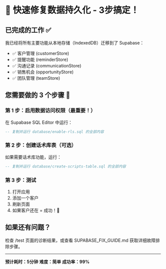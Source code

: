 # 🚀 快速修复数据持久化 - 3步搞定！

## 已完成的工作 ✅

我已经将所有主要功能从本地存储（IndexedDB）迁移到了 Supabase：
- ✅ 客户管理 (customerStore)
- ✅ 提醒功能 (reminderStore)
- ✅ 沟通记录 (communicationStore)
- ✅ 销售机会 (opportunityStore)
- ✅ 团队管理 (teamStore)

## 您需要做的 3 个步骤 🔧

### 第 1 步：启用数据访问权限（最重要！）
在 Supabase SQL Editor 中运行：
```sql
-- 复制并运行 database/enable-rls.sql 的全部内容
```

### 第 2 步：创建话术库表（可选）
如果需要话术库功能，运行：
```sql
-- 复制并运行 database/create-scripts-table.sql 的全部内容
```

### 第 3 步：测试
1. 打开应用
2. 添加一个客户
3. 刷新页面
4. 如果客户还在 = 成功！🎉

## 如果还有问题？

检查 /test 页面的诊断结果，或查看 SUPABASE_FIX_GUIDE.md 获取详细故障排除步骤。

---
**预计耗时：5分钟**
**难度：简单**
**成功率：99%**